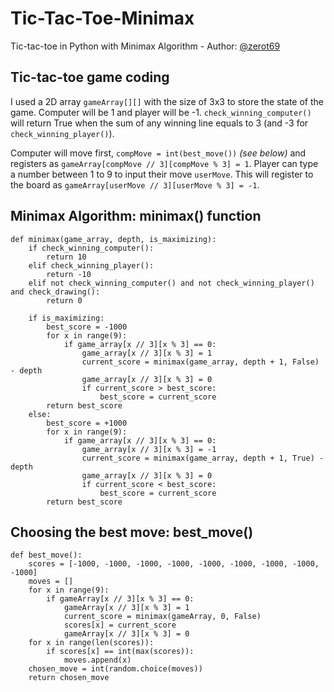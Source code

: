 # Tic-Tac-Toe-Minimax
Tic-tac-toe in Python with Minimax Algorithm - Author: [@zerot69](http://github.com/zerot69)

## Tic-tac-toe game coding
I used a 2D array `gameArray[][]` with the size of 3x3 to store the state of the game.
Computer will be 1 and player will be -1. `check_winning_computer()` will return True when the sum of any winning line equals to 3 (and -3 for `check_winning_player()`).

Computer will move first, `compMove = int(best_move())` *(see below)* and registers as `gameArray[compMove // 3][compMove % 3] = 1`.
Player can type a number between 1 to 9 to input their move `userMove`. This will register to the board as `gameArray[userMove // 3][userMove % 3] = -1`.

## Minimax Algorithm: minimax() function
```
def minimax(game_array, depth, is_maximizing):
    if check_winning_computer():
        return 10
    elif check_winning_player():
        return -10
    elif not check_winning_computer() and not check_winning_player() and check_drawing():
        return 0

    if is_maximizing:
        best_score = -1000
        for x in range(9):
            if game_array[x // 3][x % 3] == 0:
                game_array[x // 3][x % 3] = 1
                current_score = minimax(game_array, depth + 1, False) - depth
                game_array[x // 3][x % 3] = 0
                if current_score > best_score:
                    best_score = current_score
        return best_score
    else:
        best_score = +1000
        for x in range(9):
            if game_array[x // 3][x % 3] == 0:
                game_array[x // 3][x % 3] = -1
                current_score = minimax(game_array, depth + 1, True) - depth
                game_array[x // 3][x % 3] = 0
                if current_score < best_score:
                    best_score = current_score
        return best_score
```

## Choosing the best move: best_move()
```
def best_move():
    scores = [-1000, -1000, -1000, -1000, -1000, -1000, -1000, -1000, -1000]
    moves = []
    for x in range(9):
        if gameArray[x // 3][x % 3] == 0:
            gameArray[x // 3][x % 3] = 1
            current_score = minimax(gameArray, 0, False)
            scores[x] = current_score
            gameArray[x // 3][x % 3] = 0
    for x in range(len(scores)):
        if scores[x] == int(max(scores)):
            moves.append(x)
    chosen_move = int(random.choice(moves))
    return chosen_move
```
